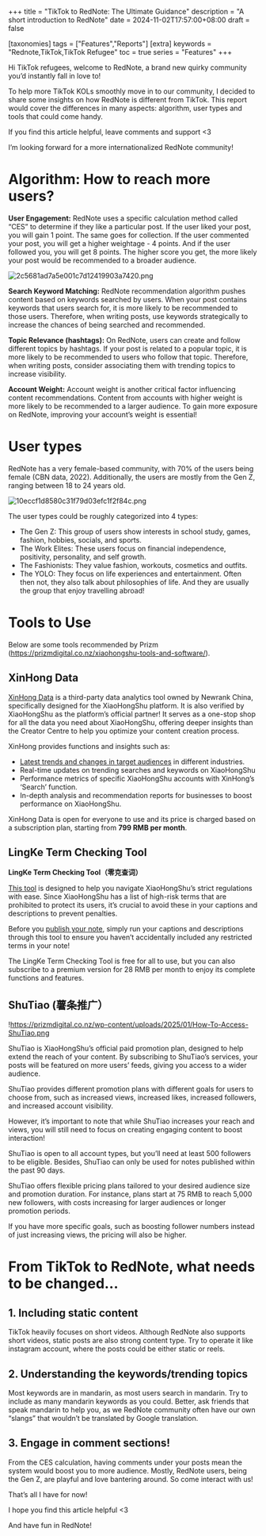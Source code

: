 +++
title = "TikTok to RedNote: The Ultimate Guidance"
description = "A short introduction to RedNote"
date = 2024-11-02T17:57:00+08:00
draft = false

[taxonomies]
tags = ["Features","Reports"]
[extra]
keywords = "Rednote,TikTok,TikTok Refugee"
toc = true
series = "Features"
+++

Hi TikTok refugees, welcome to RedNote, a brand new quirky community you’d instantly fall in love to! 

To help more TikTok KOLs smoothly move in to our community, I decided to share some insights on how RedNote is different from TikTok. This report would cover the differences in many aspects: algorithm, user types and tools that could come handy.

If you find this article helpful, leave comments and support <3 

I’m looking forward for a more internationalized RedNote community!

# Algorithm: How to reach more users?

**User Engagement:** RedNote uses a specific calculation method called “CES” to determine if they like a particular post. If the user liked your post, you will gain 1 point. The same goes for collection. If the user commented your post, you will get a higher weightage - 4 points. And if the user followed you, you will get 8 points. The higher score you get, the more likely your post would be recommended to a broader audience.

![2c5681ad7a5e001c7d12419903a7420.png](https://prod-files-secure.s3.us-west-2.amazonaws.com/b46b2292-5b99-48b8-9bdf-53fd4bda19c7/561aead6-bc08-4b9c-80ed-119fdd9e54f2/2c5681ad7a5e001c7d12419903a7420.png)

**Search Keyword Matching:** RedNote recommendation algorithm pushes content based on keywords searched by users. When your post contains keywords that users search for, it is more likely to be recommended to those users. Therefore, when writing posts, use keywords strategically to increase the chances of being searched and recommended.

**Topic Relevance (hashtags):** On RedNote, users can create and follow different topics by hashtags. If your post is related to a popular topic, it is more likely to be recommended to users who follow that topic. Therefore, when writing posts, consider associating them with trending topics to increase visibility.

**Account Weight:** Account weight is another critical factor influencing content recommendations. Content from accounts with higher weight is more likely to be recommended to a larger audience. To gain more exposure on RedNote, improving your account’s weight is essential! 

# User types

RedNote has a very female-based community, with 70% of the users being female (CBN data, 2022). Additionally, the users are mostly from the Gen Z, ranging between 18 to 24 years old.

![10eccf1d8580c31f79d03efc1f2f84c.png](https://prod-files-secure.s3.us-west-2.amazonaws.com/b46b2292-5b99-48b8-9bdf-53fd4bda19c7/96bd8c50-ff7e-4289-8921-5d743b3338a4/10eccf1d8580c31f79d03efc1f2f84c.png)

The user types could be roughly categorized into 4 types:

- The Gen Z: This group of users show interests in school study, games, fashion, hobbies, socials, and sports.
- The Work Elites: These users focus on financial independence, positivity, personality, and self growth.
- The Fashionists: They value fashion, workouts, cosmetics and outfits.
- The YOLO: They focus on life experiences and entertainment. Often then not, they also talk about philosophies of life. And they are usually the group that enjoy travelling abroad!

# Tools to Use

Below are some tools recommended by Prizm (https://prizmdigital.co.nz/xiaohongshu-tools-and-software/).

## XinHong Data

[XinHong Data](https://xh.newrank.cn/) is a third-party data analytics tool owned by Newrank China, specifically designed for the XiaoHongShu platform. It is also verified by XiaoHongShu as the platform’s official partner! It serves as a one-stop shop for all the data you need about XiaoHongShu, offering deeper insights than the Creator Centre to help you optimize your content creation process.

XinHong provides functions and insights such as:

- [Latest trends and changes in target audiences](https://prizmdigital.co.nz/xiaohongshu-trends/) in different industries.
- Real-time updates on trending searches and keywords on XiaoHongShu
- Performance metrics of specific XiaoHongShu accounts with XinHong’s ‘Search’ function.
- In-depth analysis and recommendation reports for businesses to boost performance on XiaoHongShu.

XinHong Data is open for everyone to use and its price is charged based on a subscription plan, starting from **799 RMB per month**.

## LingKe Term Checking Tool

**LingKe Term Checking Tool（零克查词）**

[This tool](https://www.lingkechaci.com/) is designed to help you navigate XiaoHongShu’s strict regulations with ease. Since XiaoHongShu has a list of high-risk terms that are prohibited to protect its users, it’s crucial to avoid these in your captions and descriptions to prevent penalties.

Before you [publish your note](https://prizmdigital.co.nz/xiaohongshu-notes/), simply run your captions and descriptions through this tool to ensure you haven’t accidentally included any restricted terms in your note!

The LingKe Term Checking Tool is free for all to use, but you can also subscribe to a premium version for 28 RMB per month to enjoy its complete functions and features.

## **ShuTiao (薯条推广）**

!https://prizmdigital.co.nz/wp-content/uploads/2025/01/How-To-Access-ShuTiao.png

ShuTiao is XiaoHongShu’s official paid promotion plan, designed to help extend the reach of your content. By subscribing to ShuTiao’s services, your posts will be featured on more users’ feeds, giving you access to a wider audience.

ShuTiao provides different promotion plans with different goals for users to choose from, such as increased views, increased likes, increased followers, and increased account visibility.

However, it’s important to note that while ShuTiao increases your reach and views, you will still need to focus on creating engaging content to boost interaction!

ShuTiao is open to all account types, but you’ll need at least 500 followers to be eligible. Besides, ShuTiao can only be used for notes published within the past 90 days.

ShuTiao offers flexible pricing plans tailored to your desired audience size and promotion duration. For instance, plans start at 75 RMB to reach 5,000 new followers, with costs increasing for larger audiences or longer promotion periods.

If you have more specific goals, such as boosting follower numbers instead of just increasing views, the pricing will also be higher.

# From TikTok to RedNote, what needs to be changed…

## 1. Including static content

TikTok heavily focuses on short videos. Although RedNote also supports short videos, static posts are also strong content type. Try to operate it like instagram account, where the posts could be either static or reels.

## 2. Understanding the keywords/trending topics

Most keywords are in mandarin, as most users search in mandarin. Try to include as many mandarin keywords as you could. Better, ask friends that speak mandarin to help you, as we RedNote community often have our own “slangs” that wouldn’t be translated by Google translation.

## 3. Engage in comment sections!

From the CES calculation, having comments under your posts mean the system would boost you to more audience. Mostly, RedNote users, being the Gen Z, are playful and love bantering around. So come interact with us!

That’s all I have for now! 

I hope you find this article helpful <3 

And have fun in RedNote!